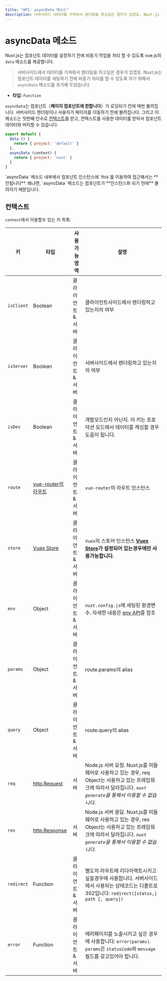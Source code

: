 ```yaml
---
title: "API: asyncData 메소드"
description: 서버사이드 데이터를 가져와서 렌더링을 하고싶은 경우가 있겠죠. Nuxt.js 는 컴포넌트 데이터를 세팅하기 전에 비동기 처리를 할 수 있도록 하기 위해서 `asyncData` 메소드를 추가해 두었습니다.
---
```


# asyncData 메소드

Nuxt.js는 컴포넌트 데이터를 설정하기 전에 비동기 작업을 처리 할 수 있도록 vue.js의 `data` 메소드를 제공합니다.

> 서버사이드에서 데이터를 가져와서 렌더링을 하고싶은 경우가 있겠죠. Nuxt.js는 컴포넌트 데이터를 세팅하기 전에 비동기 처리를 할 수 있도록 하기 위해서 `asyncData` 메소드를 추가해 두었습니다.

- **타입:** `Function`

`asyncData`는 컴포넌트（**페이지 컴포넌트에 한합니다**）가 로딩되기 전에 매번 불려집니다. 서버사이드 렌더링이나 사용자가 페이지를 이동하기 전에 불려집니다. 그리고 이 메소드는 첫번째 인수로 [컨텍스트](/api#컨텍스트)를 받고, 컨텍스트를 사용한 데이터를 받아서 컴포넌트 데이터와 머지할 수 있습니다.

```js
export default {
  data () {
    return { project: 'default' }
  },
  asyncData (context) {
    return { project: 'nuxt' }
  }
}
```

<div class="Alert Alert--orange">`asyncData` 메소드 내부에서 컴포넌트 인스턴스에 `this`를 이용하여 접근해서는 **안됩니다**. 왜냐면, `asyncData` 메소드는 컴포넌트가  **인스턴스화 되기 전에** 불려지기 때문입니다.</div>

## 컨택스트

`context`에서 이용할수 있는 키 목록:

| 키 | 타입 | 사용가능 영역 | 설명 |
|-----|------|--------------|-------------|
| `isClient` | Boolean | 클라이언트&서버 | 클라이언트사이드에서 렌더링하고 있는지의 여부 |
| `isServer` | Boolean | 클라이언트&서버 | 서버사이드에서 렌더링하고 있는지의 여부 |
| `isDev` | Boolean | 클라이언트&서버 | 개발모드인지 아닌지. 이 키는 프로덕션 모드에서 데이터를 캐싱할 경우 도움이 됩니다. |
| `route` | [vue-router의 라우트](https://router.vuejs.org/en/api/route-object.html) | 클라이언트&서버 | `vue-router`의 라우트 인스턴스 |
| `store` | [Vuex Store](http://vuex.vuejs.org/en/api.html#vuexstore-instance-properties) | 클라이언트&서버 | `Vuex`의 스토어 인스턴스 **[Vuex Store](/guide/vuex-store)가 설정되어 있는경우에만 사용가능합니다.** |
| `env` | Object | 클라이언트&서버 | `nuxt.config.js`에 세팅된 환경변수. 자세한 내용은 [env API](/api/configuration-env)를 참조 |
| `params` | Object | 클라이언트&서버 | route.params의 alias |
| `query` | Object | 클라이언트&서버 | route.query의 alias |
| `req` | [http.Request](https://nodejs.org/api/http.html#http_class_http_incomingmessage) | 서버 | Node.js 서버 요청. Nuxt.js를 미들웨어로 사용하고 있는 경우, req Object는 사용하고 있는 프레임워크에 따라서 달라집니다. *`nuxt generate`을 통해서 이용할 수 없습니다.* |
| `res` | [http.Response](https://nodejs.org/api/http.html#http_class_http_serverresponse) | 서버 | Node.js 서버 응답. Nuxt.js를 미들웨어로 사용하고 있는 경우, res Object는 사용하고 있는 프레임워크에 따라서 달라집니다. *`nuxt generate`을 통해서 이용할 수 없습니다.* |
| `redirect` | Function | 클라이언트&서버 | 별도의 라우트에 리다이랙트시키고 싶을경우에 사용합니다. 서버사이드에서 사용되는 상태코드는 디폴트로 302입니다: `redirect([status,] path [, query])` |
| `error` | Function | 클라이언트&서버 | 에러페이지를 노출시키고 싶은 경우에 사용합니다: `error(params)`. `params`은 `statusCode`와 `message` 필드를 갖고있어야 합니다. |
